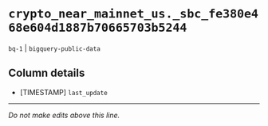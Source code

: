 # `crypto_near_mainnet_us._sbc_fe380e468e604d1887b70665703b5244`
`bq-1` | `bigquery-public-data`

## Column details
* [TIMESTAMP] `last_update`

-------------------------------------------------------------------------------
*Do not make edits above this line.*
